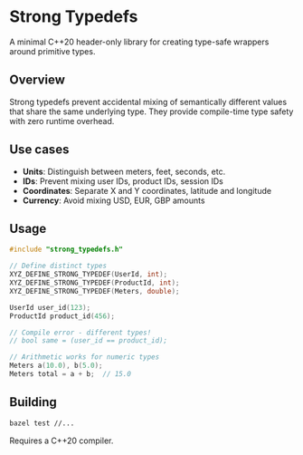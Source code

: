 # Strong Typedefs

A minimal C++20 header-only library for creating type-safe wrappers around
primitive types.

## Overview

Strong typedefs prevent accidental mixing of semantically different values that
share the same underlying type. They provide compile-time type safety with zero
runtime overhead.

## Use cases

- **Units**: Distinguish between meters, feet, seconds, etc.
- **IDs**: Prevent mixing user IDs, product IDs, session IDs
- **Coordinates**: Separate X and Y coordinates, latitude and longitude
- **Currency**: Avoid mixing USD, EUR, GBP amounts

## Usage

```cpp
#include "strong_typedefs.h"

// Define distinct types
XYZ_DEFINE_STRONG_TYPEDEF(UserId, int);
XYZ_DEFINE_STRONG_TYPEDEF(ProductId, int);
XYZ_DEFINE_STRONG_TYPEDEF(Meters, double);

UserId user_id(123);
ProductId product_id(456);

// Compile error - different types!
// bool same = (user_id == product_id);

// Arithmetic works for numeric types
Meters a(10.0), b(5.0);
Meters total = a + b;  // 15.0
```

## Building

```bash
bazel test //...
```

Requires a C++20 compiler.
